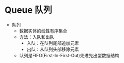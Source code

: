 # Queue 队列

- 队列
  - 数据实体的线性有序集合
  - 方法：入队和出队
    - 入队：在队列尾部追加元素
    - 出队：从队列头部移除元素
  - 队列是FIFO(First-In-First-Out)先进先出型数据结构
